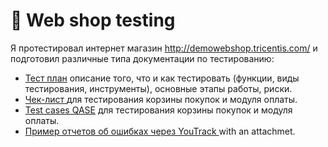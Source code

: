 # 🛒 Web shop testing 

Я протестировал интернет магазин http://demowebshop.tricentis.com/ и подготовил различные типа документации по тестированию: 

 <ul>
<li>  <a href="https://docs.google.com/spreadsheets/d/1tilXjY4rOlbHShFhkh804JovRoTAFrqyt443TXZSF5U/edit?usp=sharing">Тест план</a> описание того, что и как тестировать (функции, виды тестирования, инструменты), основные этапы работы, риски. </li> 
<li>  <a href="https://docs.google.com/spreadsheets/d/1x4ay7CsrF_ryvO-aZwPc64OfZJ-xBYDhcWYM-bvz35U/edit?usp=sharing"> Чек-лист </a> 
для тестирования корзины покупок и модуля оплаты. </li>
<li> <a href="https://drive.google.com/file/d/1ZfysTRzT6lk7_gdpmMTCv4a1nnemnF-y/view?usp=sharing">Test cases QASE</a> 
для тестирования корзины покупок и модуля оплаты.  </li>
<li>  <a href="https://drive.google.com/drive/folders/1W-_lAFxMg0DHo3bjQA0DO6LeljkA75sD?usp=sharing">Пример отчетов об ошибках через YouTrack </a> with an attachmet. </li>
</ul> 
